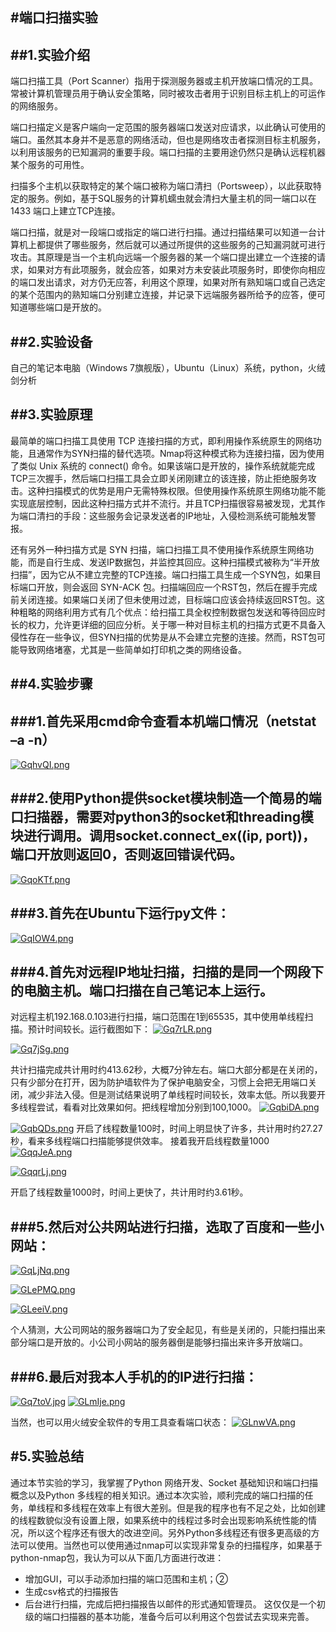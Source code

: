 #端口扫描实验
----------------------------
##1.实验介绍
----------------------------
端口扫描工具（Port Scanner）指用于探测服务器或主机开放端口情况的工具。常被计算机管理员用于确认安全策略，同时被攻击者用于识别目标主机上的可运作的网络服务。

端口扫描定义是客户端向一定范围的服务器端口发送对应请求，以此确认可使用的端口。虽然其本身并不是恶意的网络活动，但也是网络攻击者探测目标主机服务，以利用该服务的已知漏洞的重要手段。端口扫描的主要用途仍然只是确认远程机器某个服务的可用性。

扫描多个主机以获取特定的某个端口被称为端口清扫（Portsweep），以此获取特定的服务。例如，基于SQL服务的计算机蠕虫就会清扫大量主机的同一端口以在 1433 端口上建立TCP连接。

端口扫描，就是对一段端口或指定的端口进行扫描。通过扫描结果可以知道一台计算机上都提供了哪些服务，然后就可以通过所提供的这些服务的己知漏洞就可进行攻击。其原理是当一个主机向远端一个服务器的某一个端口提出建立一个连接的请求，如果对方有此项服务，就会应答，如果对方未安装此项服务时，即使你向相应的端口发出请求，对方仍无应答，利用这个原理，如果对所有熟知端口或自己选定的某个范围内的熟知端口分别建立连接，并记录下远端服务器所给予的应答，便可知道哪些端口是开放的。

##2.实验设备
------------------------------
自己的笔记本电脑（Windows 7旗舰版），Ubuntu（Linux）系统，python，火绒剑分析

##3.实验原理
----------------------------
最简单的端口扫描工具使用 TCP 连接扫描的方式，即利用操作系统原生的网络功能，且通常作为SYN扫描的替代选项。Nmap将这种模式称为连接扫描，因为使用了类似 Unix 系统的 connect() 命令。如果该端口是开放的，操作系统就能完成TCP三次握手，然后端口扫描工具会立即关闭刚建立的该连接，防止拒绝服务攻击。这种扫描模式的优势是用户无需特殊权限。但使用操作系统原生网络功能不能实现底层控制，因此这种扫描方式并不流行。并且TCP扫描很容易被发现，尤其作为端口清扫的手段：这些服务会记录发送者的IP地址，入侵检测系统可能触发警报。

还有另外一种扫描方式是 SYN 扫描，端口扫描工具不使用操作系统原生网络功能，而是自行生成、发送IP数据包，并监控其回应。这种扫描模式被称为“半开放扫描”，因为它从不建立完整的TCP连接。端口扫描工具生成一个SYN包，如果目标端口开放，则会返回 SYN-ACK 包。扫描端回应一个RST包，然后在握手完成前关闭连接。如果端口关闭了但未使用过滤，目标端口应该会持续返回RST包。这种粗略的网络利用方式有几个优点：给扫描工具全权控制数据包发送和等待回应时长的权力，允许更详细的回应分析。关于哪一种对目标主机的扫描方式更不具备入侵性存在一些争议，但SYN扫描的优势是从不会建立完整的连接。然而，RST包可能导致网络堵塞，尤其是一些简单如打印机之类的网络设备。

##4.实验步骤
----------------------------
###1.首先采用cmd命令查看本机端口情况（netstat –a -n）
----------------------------
[![GqhvQI.png](https://s1.ax1x.com/2020/04/12/GqhvQI.png)](https://imgchr.com/i/GqhvQI)

###2.使用Python提供socket模块制造一个简易的端口扫描器，需要对python3的socket和threading模块进行调用。调用socket.connect_ex((ip, port))，端口开放则返回0，否则返回错误代码。
----------------------------
[![GqoKTf.png](https://s1.ax1x.com/2020/04/12/GqoKTf.png)](https://imgchr.com/i/GqoKTf)

###3.首先在Ubuntu下运行py文件：
----------------------------
[![GqIOW4.png](https://s1.ax1x.com/2020/04/12/GqIOW4.png)](https://imgchr.com/i/GqIOW4)

###4.首先对远程IP地址扫描，扫描的是同一个网段下的电脑主机。端口扫描在自己笔记本上运行。
----------------------------
对远程主机192.168.0.103进行扫描，端口范围在1到65535，其中使用单线程扫描。预计时间较长。运行截图如下：
[![Gq7rLR.png](https://s1.ax1x.com/2020/04/12/Gq7rLR.png)](https://imgchr.com/i/Gq7rLR)

[![Gq7jSg.png](https://s1.ax1x.com/2020/04/12/Gq7jSg.png)](https://imgchr.com/i/Gq7jSg)

共计扫描完成共计用时约413.62秒，大概7分钟左右。端口大部分都是在关闭的，只有少部分在打开，因为防护墙软件为了保护电脑安全，习惯上会把无用端口关闭，减少非法入侵。但是测试结果说明了单线程时间较长，效率太低。所以我要开多线程尝试，看看对比效果如何。把线程增加分别到100,1000。
[![GqbiDA.png](https://s1.ax1x.com/2020/04/12/GqbiDA.png)](https://imgchr.com/i/GqbiDA)

[![GqbQDs.png](https://s1.ax1x.com/2020/04/12/GqbQDs.png)](https://imgchr.com/i/GqbQDs)
开启了线程数量100时，时间上明显快了许多，共计用时约27.27秒，看来多线程端口扫描能够提供效率。
接着我开启线程数量1000
[![GqqJeA.png](https://s1.ax1x.com/2020/04/12/GqqJeA.png)](https://imgchr.com/i/GqqJeA)

[![GqqrLj.png](https://s1.ax1x.com/2020/04/12/GqqrLj.png)](https://imgchr.com/i/GqqrLj)

开启了线程数量1000时，时间上更快了，共计用时约3.61秒。

###5.然后对公共网站进行扫描，选取了百度和一些小网站：
----------------------------
[![GqLjNq.png](https://s1.ax1x.com/2020/04/12/GqLjNq.png)](https://imgchr.com/i/GqLjNq)

[![GLePMQ.png](https://s1.ax1x.com/2020/04/12/GLePMQ.png)](https://imgchr.com/i/GLePMQ)

[![GLeeiV.png](https://s1.ax1x.com/2020/04/12/GLeeiV.png)](https://imgchr.com/i/GLeeiV)

个人猜测，大公司网站的服务器端口为了安全起见，有些是关闭的，只能扫描出来部分端口是开放的。小公司小网站的服务器倒是能够扫描出来许多开放端口。

###6.最后对我本人手机的的IP进行扫描：
----------------------------
[![Gq7toV.jpg](https://s1.ax1x.com/2020/04/12/Gq7toV.jpg)](https://imgchr.com/i/Gq7toV)
[![GLmIje.png](https://s1.ax1x.com/2020/04/12/GLmIje.png)](https://imgchr.com/i/GLmIje)

当然，也可以用火绒安全软件的专用工具查看端口状态：
[![GLnwVA.png](https://s1.ax1x.com/2020/04/12/GLnwVA.png)](https://imgchr.com/i/GLnwVA)

#5.实验总结
---------------
通过本节实验的学习，我掌握了Python 网络开发、Socket 基础知识和端口扫描概念以及Python 多线程的相关知识。通过本次实验，顺利完成的端口扫描的任务，单线程和多线程在效率上有很大差别。但是我的程序也有不足之处，比如创建的线程数貌似没有设置上限，如果系统中的线程过多时会出现影响系统性能的情况，所以这个程序还有很大的改进空间。另外Python多线程还有很多更高级的方法可以使用。当然也可以使用通过nmap可以实现非常复杂的扫描程序，如果基于python-nmap包，我认为可以从下面几方面进行改进：
+ 增加GUI，可以手动添加扫描的端口范围和主机；②
+ 生成csv格式的扫描报告
+ 后台进行扫描，完成后把扫描报告以邮件的形式通知管理员。
这仅仅是一个初级的端口扫描器的基本功能，准备今后可以利用这个包尝试去实现来完善。
